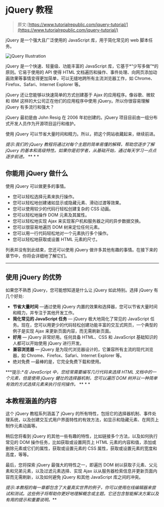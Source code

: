 # jQuery 教程

> 原文:[https://www.tutorialrepublic.com/jquery-tutorial/](https://www.tutorialrepublic.com/jquery-tutorial/)

jQuery 是一个强大且广泛使用的 JavaScript 库，用于简化常见的 web 脚本任务。

![jQuery Illustration](../Images/b905d5af2935403bde1a50b566e90a33.png)

jQuery 是一个快速、轻量级、功能丰富的 JavaScript 库，它基于*“少写多做”*的原则。它易于使用的 API 使得 HTML 文档遍历和操作、事件处理、向网页添加动画效果等事情变得更加简单，可以无缝地跨所有主流浏览器工作，如 Chrome、Firefox、Safari、Internet Explorer 等。

jQuery 还让您能够以快速简单的方式创建基于 Ajax 的应用程序。像谷歌、微软和 IBM 这样的大公司正在他们的应用程序中使用 jQuery。所以你很容易理解 jQuery 有多流行和强大？

jQuery 最初是由 John Resig 在 2006 年初创建的。jQuery 项目目前由一组分布式开发人员作为开源项目运行和维护。

使用 jQuery 可以节省大量时间和精力。所以，把这个网站收藏起来，继续前进。

 *提示:我们的 jQuery 教程将通过对每个主题的简单易懂的解释，帮助您逐步了解 jQuery 的基本和高级特性。如果你是初学者，从基础开始，通过每天学习一点点逐步前进。*  ** * *

## 你能用 jQuery 做什么

使用 jQuery 可以做更多的事情。

*   您可以轻松选择元素来执行操作。
*   您可以轻松地创建诸如显示或隐藏元素、滑动过渡等效果。
*   您可以使用较少的代码行轻松创建复杂的 CSS 动画。
*   您可以轻松地操作 DOM 元素及其属性。
*   您可以轻松地实现 Ajax 来实现客户机和服务器之间的异步数据交换。
*   您可以很容易地遍历 DOM 树来定位任何元素。
*   您可以用一行代码轻松地对一个元素执行多个操作。
*   您可以轻松地获取或设置 HTML 元素的尺寸。

列表并没有到此结束，您还可以使用 jQuery 做许多其他有趣的事情。在接下来的章节中，你将会详细地了解它们。

* * *

## 使用 jQuery 的优势

如果您不熟悉 jQuery，您可能想知道是什么让 jQuery 如此特别。选择 jQuery 有几个好处:

*   **节省大量时间** —通过使用 jQuery 内置的效果和选择器，您可以节省大量时间和精力，并专注于其他开发工作。
*   **简化常见的 JavaScript 任务** — jQuery 极大地简化了常见的 JavaScript 任务。现在，您可以用更少的代码轻松创建功能丰富的交互式网页，一个典型的例子是实现 Ajax 来更新页面内容，而无需刷新页面。
*   **好用** — jQuery 非常好用。任何具备 HTML、CSS 和 JavaScript 基础知识的人都可以开始使用 jQuery 进行开发。
*   **兼容浏览器** — jQuery 是为现代浏览器设计的，它兼容所有主流的现代浏览器，如 Chrome、Firefox、Safari、Internet Explorer 等。
*   绝对免费 —最棒的是，它完全免费下载和使用。

 ***提示:**在 JavaScript 中，您经常需要编写几行代码来选择 HTML 文档中的一个元素，但是使用 jQuery 健壮的选择器机制，您可以遍历 DOM 树并以一种简单有效的方式选择元素来执行任何操作。*  ** * *

## 本教程涵盖的内容

这个 jQuery 教程系列涵盖了 jQuery 的所有特性，包括它的选择器机制、事件处理系统，以及创建交互式用户界面特性的有效方法，如显示和隐藏元素、在网页上制作元素动画等。

稍后您将看到 jQuery 的其他一些有趣的特性，比如链接多个方法，以及如何执行常见的 DOM 操作任务，比如获取或设置网页上 HTML 元素的内容和值，添加或删除元素或它们的属性，获取或设置元素的 CSS 属性，获取或设置元素的宽度和高度，等等。

最后，您将探索 jQuery 最强大的特性之一，即遍历 DOM 树以获取子元素、父元素和兄弟元素，以及过滤元素选择、实现 Ajax 以从服务器检索信息并更新页面内容而无需刷新，以及如何避免 jQuery 和其他 JavaScript 库之间的冲突。

 *提示:本教程的每一章都包含了大量真实世界的例子，你可以使用在线编辑器来尝试和测试。这些例子将帮助你更好地理解概念或主题。它还包含智能解决方案以及有用的提示和重要说明。***